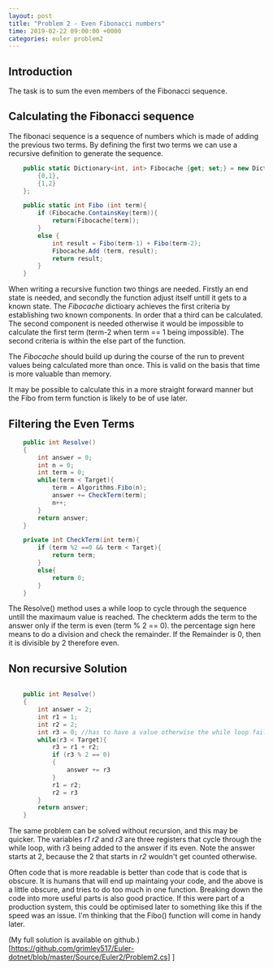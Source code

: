 ```yaml
---
layout: post
title: "Problem 2 - Even Fibonacci numbers" 
time: 2019-02-22 09:00:00 +0000
categories: euler problem2
---
```


## Introduction

The task is to sum the even members of the Fibonacci sequence. 

## Calculating the Fibonacci sequence

The fibonaci sequence is a sequence of numbers which is made of adding the previous two terms.  By defining the first two terms we can use a recursive definition to generate the sequence.

```csharp
    public static Dictionary<int, int> Fibocache {get; set;} = new Dictionary<int, int>{
        {0,1},
        {1,2}
    };

    public static int Fibo (int term){
        if (Fibocache.ContainsKey(term)){
            return(Fibocache[term]);
        }            
        else {
            int result = Fibo(term-1) + Fibo(term-2);
            Fibocache.Add (term, result);
            return result;
        }
    }
```

When writing a recursive function two things are needed. Firstly an end state is needed, and secondly the function adjust itself untill it gets to a known state. The _Fibocache_ dictioary achieves the first criteria by establishing two known components.  In order that a third can be calculated.  The second component is needed otherwise it would be impossible to calculate the first term (term-2  when term == 1 being impossible). The second criteria is within the else part of the function.

The _Fibocache_ should build up during the course of the run to prevent values being calculated more than once.  This is valid on the basis that time is more valuable than memory. 

It may be possible to calculate this in a more straight forward manner but the Fibo from term function is likely to be of use later.

## Filtering the Even Terms

```csharp
    public int Resolve()
    {
        int answer = 0;
        int n = 0;
        int term = 0;
        while(term < Target){
            term = Algorithms.Fibo(n);
            answer += CheckTerm(term);
            n++;
        }
        return answer;
    }

    private int CheckTerm(int term){
        if (term %2 ==0 && term < Target){
            return term;
        }
        else{
            return 0;
        }
    }
```

The Resolve() method uses a while loop to cycle through the sequence untill the maximaum value is reached.  The checkterm adds the term to the answer only if the term is even (term % 2 == 0).  the percentage sign here means to do a division and check the remainder.  If the Remainder is 0, then it is divisible by 2 therefore even.

## Non recursive Solution

```csharp

    public int Resolve()
    {
        int answer = 2;
        int r1 = 1;
        int r2 = 2;
        int r3 = 0; //has to have a value otherwise the while loop fails
        while(r3 < Target){
            r3 = r1 + r2;
            if (r3 % 2 == 0)
            {
                answer += r3
            }
            r1 = r2;
            r2 = r3
        }
        return answer;
    }
```

The same problem can be solved without recursion, and this may be quicker. The variables _r1_ _r2_ and _r3_ are three registers that cycle through the while loop, with r3 being added to the answer if its even.  Note the answer starts at 2, because the 2 that starts in _r2_ wouldn't get counted otherwise.  

Often code that is more readable is better than code that is code that is obscure. It is humans that will end up maintaing your code, and the above is a little obscure, and tries to do too much in one function.  Breaking down the code into more useful parts is also good practice.  If this were part of a production system, this could be optimised later to something like this if the speed was an issue. I'm thinking that the Fibo() function will come in handy later.

 (My full solution is available on github.)[https://github.com/grimley517/Euler-dotnet/blob/master/Source/Euler2/Problem2.cs]      ]